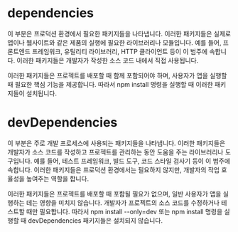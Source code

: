 # dependencies

이 부분은 프로덕션 환경에서 필요한 패키지들을 나타냅니다. 이러한 패키지들은 실제로 앱이나 웹사이트와 같은 제품의 실행에 필요한 라이브러리나 모듈입니다. 예를 들어, 프론트엔드 프레임워크, 유틸리티 라이브러리, HTTP 클라이언트 등이 이 범주에 속합니다. 이러한 패키지들은 개발자가 작성한 소스 코드 내에서 직접 사용됩니다.

이러한 패키지들은 프로젝트를 배포할 때 함께 포함되어야 하며, 사용자가 앱을 실행할 때 필요한 핵심 기능을 제공합니다. 따라서 npm install 명령을 실행할 때 이러한 패키지들이 설치됩니다.

# devDependencies

이 부분은 주로 개발 프로세스에 사용되는 패키지들을 나타냅니다. 이러한 패키지들은 개발자가 소스 코드를 작성하고 프로젝트를 관리하는 동안 도움을 주는 라이브러리나 도구입니다. 예를 들어, 테스트 프레임워크, 빌드 도구, 코드 스타일 검사기 등이 이 범주에 속합니다. 이러한 패키지들은 프로덕션 환경에서는 필요하지 않지만, 개발자의 작업 효율성을 높여주는 역할을 합니다.

이러한 패키지들은 프로젝트를 배포할 때 포함될 필요가 없으며, 일반 사용자가 앱을 실행하는 데는 영향을 미치지 않습니다. 개발자가 프로젝트의 소스 코드를 수정하거나 테스트할 때만 필요합니다. 따라서 npm install --only=dev 또는 npm install 명령을 실행할 때 devDependencies 패키지들은 설치되지 않습니다.
